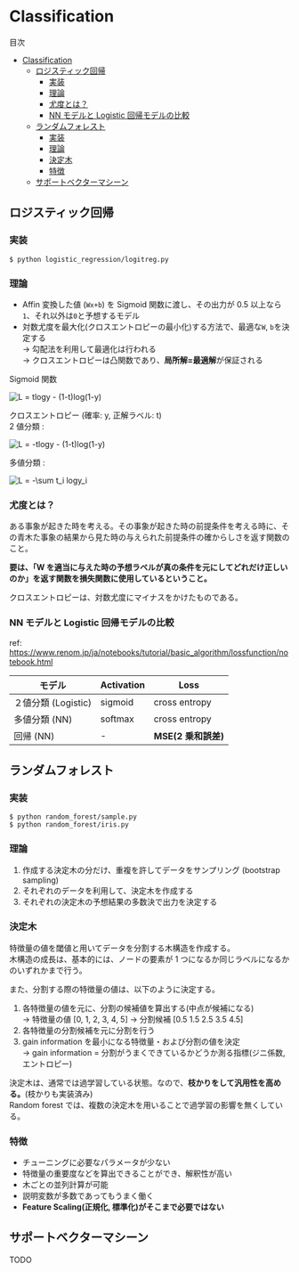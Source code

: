 # Classification

目次

- [Classification](#classification)
  - [ロジスティック回帰](#ロジスティック回帰)
    - [実装](#実装)
    - [理論](#理論)
    - [尤度とは？](#尤度とは)
    - [NN モデルと Logistic 回帰モデルの比較](#nn-モデルと-logistic-回帰モデルの比較)
  - [ランダムフォレスト](#ランダムフォレスト)
    - [実装](#実装-1)
    - [理論](#理論-1)
    - [決定木](#決定木)
    - [特徴](#特徴)
  - [サポートベクターマシーン](#サポートベクターマシーン)

## ロジスティック回帰

### 実装

```
$ python logistic_regression/logitreg.py
```

### 理論

- Affin 変換した値 (`Wx+b`) を Sigmoid 関数に渡し、その出力が 0.5 以上なら`1`、それ以外は`0`と予想するモデル
- 対数尤度を最大化(クロスエントロピーの最小化)する方法で、最適な`W`, `b`を決定する  
  → 勾配法を利用して最適化は行われる  
  → クロスエントロピーは凸関数であり、**局所解=最適解**が保証される

Sigmoid 関数

<img src="https://latex.codecogs.com/svg.latex?L&space;=&space;tlogy&space;-&space;(1-t)log(1-y)" title="L = tlogy - (1-t)log(1-y)" />

クロスエントロピー (確率: y, 正解ラベル: t)  
2 値分類 :

<img src="https://latex.codecogs.com/svg.latex?L&space;=&space;-tlogy&space;-&space;(1-t)log(1-y)" title="L = -tlogy - (1-t)log(1-y)" /><br />

多値分類 :

<img src="https://latex.codecogs.com/svg.latex?L&space;=&space;-\sum&space;t_i&space;logy_i" title="L = -\sum t_i logy_i" />

### 尤度とは？

ある事象が起きた時を考える。その事象が起きた時の前提条件を考える時に、その青木た事象の結果から見た時の与えられた前提条件の確からしさを返す関数のこと。

**要は、「W を適当に与えた時の予想ラベルが真の条件を元にしてどれだけ正しいのか」を返す関数を損失関数に使用しているということ。**

クロスエントロピーは、対数尤度にマイナスをかけたものである。

### NN モデルと Logistic 回帰モデルの比較

ref: https://www.renom.jp/ja/notebooks/tutorial/basic_algorithm/lossfunction/notebook.html

| モデル              | Activation | Loss                |
| ------------------- | ---------- | ------------------- |
| ２値分類 (Logistic) | sigmoid    | cross entropy       |
| 多値分類 (NN)       | softmax    | cross entropy       |
| 回帰 (NN)           | -          | **MSE(2 乗和誤差)** |

## ランダムフォレスト

### 実装

```
$ python random_forest/sample.py
$ python random_forest/iris.py
```

### 理論

1. 作成する決定木の分だけ、重複を許してデータをサンプリング (bootstrap sampling)
2. それぞれのデータを利用して、決定木を作成する
3. それぞれの決定木の予想結果の多数決で出力を決定する

### 決定木

特徴量の値を閾値と用いてデータを分割する木構造を作成する。  
木構造の成長は、基本的には、ノードの要素が 1 つになるか同じラベルになるかのいずれかまで行う。

また、分割する際の特徴量の値は、以下のように決定する。

1. 各特徴量の値を元に、分割の候補値を算出する(中点が候補になる)  
   → 特徴量の値 [0, 1, 2, 3, 4, 5] -> 分割候補 [0.5 1.5 2.5 3.5 4.5]
2. 各特徴量の分割候補を元に分割を行う
3. gain information を最小になる特徴量・および分割の値を決定  
   → gain information = 分割がうまくできているかどうか測る指標(ジニ係数, エントロピー)

決定木は、通常では過学習している状態。なので、**枝かりをして汎用性を高める。**(枝かりも実装済み)  
Random forest では、複数の決定木を用いることで過学習の影響を無くしている。

### 特徴

- チューニングに必要なパラメータが少ない
- 特徴量の重要度などを算出できることができ、解釈性が高い
- 木ごとの並列計算が可能
- 説明変数が多数であってもうまく働く
- **Feature Scaling(正規化, 標準化)がそこまで必要ではない**

## サポートベクターマシーン

TODO
